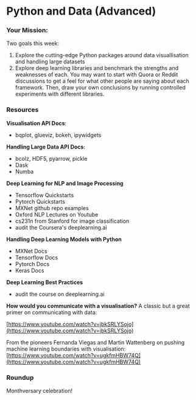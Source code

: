 # Python and Data (Advanced) 

### Your Mission: 
Two goals this week: 
1. Explore the cutting-edge Python packages around data visuallisation and handling large datasets 
2. Explore deep learning libraries and benchmark the strengths and weaknesses of each. You may want to start with Quora or Reddit discussions to get a feel for what other people are saying about each framework. Then, draw your own conclusions by running controlled experiments with different libraries. 

### Resources
**Visualisation API Docs**: 
  * bqplot, glueviz, bokeh, ipywidgets

**Handling Large Data API Docs**: 
  * bcolz, HDF5, pyarrow, pickle
  * Dask
  * Numba

**Deep Learning for NLP and Image Processing**
  * Tensorflow Quickstarts
  * Pytorch Quickstarts
  * MXNet github repo examples 
  * Oxford NLP Lectures on Youtube
  * cs231n from Stanford for image classification
  * audit the Coursera's deeplearning.ai 

**Handling Deep Learning Models with Python**
  * MXNet Docs
  * Tensorflow Docs
  * Pytorch Docs
  * Keras Docs

**Deep Learning Best Practices** 
  * audit the course on deeplearning.ai

**How would you communicate with a visualisation?** 
A classic but a great primer on communicating with data:

[https://www.youtube.com/watch?v=jbkSRLYSojo](https://www.youtube.com/watch?v=jbkSRLYSojo)

From the pioneers Fernanda Viegas and Martin Wattenberg on pushing machine learning boundaries with visualisation:
[https://www.youtube.com/watch?v=ugkfmHBW74Q](https://www.youtube.com/watch?v=ugkfmHBW74Q)

### Roundup 
Monthversary celebration! 

